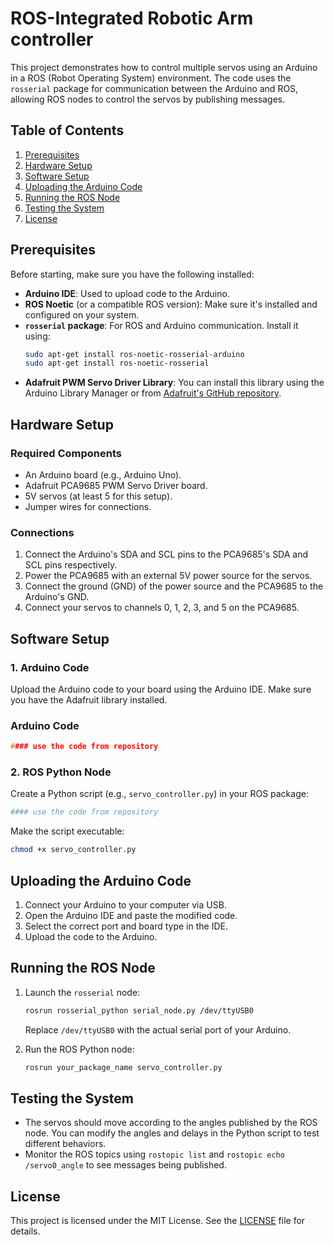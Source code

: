# ROS-Integrated Robotic Arm controller

This project demonstrates how to control multiple servos using an Arduino in a ROS (Robot Operating System) environment. The code uses the `rosserial` package for communication between the Arduino and ROS, allowing ROS nodes to control the servos by publishing messages.

## Table of Contents
1. [Prerequisites](#prerequisites)
2. [Hardware Setup](#hardware-setup)
3. [Software Setup](#software-setup)
4. [Uploading the Arduino Code](#uploading-the-arduino-code)
5. [Running the ROS Node](#running-the-ros-node)
6. [Testing the System](#testing-the-system)
7. [License](#license)

## Prerequisites

Before starting, make sure you have the following installed:
- **Arduino IDE**: Used to upload code to the Arduino.
- **ROS Noetic** (or a compatible ROS version): Make sure it's installed and configured on your system.
- **`rosserial` package**: For ROS and Arduino communication. Install it using:
  ```bash
  sudo apt-get install ros-noetic-rosserial-arduino
  sudo apt-get install ros-noetic-rosserial
  ```
- **Adafruit PWM Servo Driver Library**: You can install this library using the Arduino Library Manager or from [Adafruit's GitHub repository](https://github.com/adafruit/Adafruit-PWM-Servo-Driver-Library).

## Hardware Setup

### Required Components
- An Arduino board (e.g., Arduino Uno).
- Adafruit PCA9685 PWM Servo Driver board.
- 5V servos (at least 5 for this setup).
- Jumper wires for connections.

### Connections
1. Connect the Arduino's SDA and SCL pins to the PCA9685's SDA and SCL pins respectively.
2. Power the PCA9685 with an external 5V power source for the servos.
3. Connect the ground (GND) of the power source and the PCA9685 to the Arduino's GND.
4. Connect your servos to channels 0, 1, 2, 3, and 5 on the PCA9685.

## Software Setup

### 1. Arduino Code

Upload the Arduino code to your board using the Arduino IDE. Make sure you have the Adafruit library installed.

### Arduino Code
```cpp
#### use the code from repository
```

### 2. ROS Python Node

Create a Python script (e.g., `servo_controller.py`) in your ROS package:

```python
#### use the code from repository
```

Make the script executable:
```bash
chmod +x servo_controller.py
```

## Uploading the Arduino Code

1. Connect your Arduino to your computer via USB.
2. Open the Arduino IDE and paste the modified code.
3. Select the correct port and board type in the IDE.
4. Upload the code to the Arduino.

## Running the ROS Node

1. Launch the `rosserial` node:
   ```bash
   rosrun rosserial_python serial_node.py /dev/ttyUSB0
   ```
   Replace `/dev/ttyUSB0` with the actual serial port of your Arduino.
   
2. Run the ROS Python node:
   ```bash
   rosrun your_package_name servo_controller.py
   ```

## Testing the System

- The servos should move according to the angles published by the ROS node. You can modify the angles and delays in the Python script to test different behaviors.
- Monitor the ROS topics using `rostopic list` and `rostopic echo /servo0_angle` to see messages being published.

## License

This project is licensed under the MIT License. See the [LICENSE](LICENSE) file for details.
